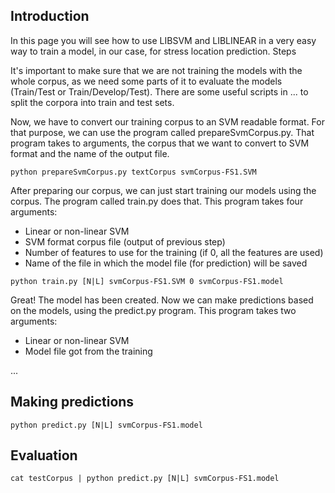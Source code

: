 ## Introduction

In this page you will see how to use LIBSVM and LIBLINEAR in a very easy way to train a model, in our case, for stress location prediction.
Steps

It's important to make sure that we are not training the models with the whole corpus, as we need some parts of it to evaluate the models (Train/Test or Train/Develop/Test). There are some useful scripts in ... to split the corpora into train and test sets.

Now, we have to convert our training corpus to an SVM readable format. For that purpose, we can use the program called prepareSvmCorpus.py. That program takes to arguments, the corpus that we want to convert to SVM format and the name of the output file.

`python prepareSvmCorpus.py textCorpus svmCorpus-FS1.SVM`

After preparing our corpus, we can just start training our models using the corpus. The program called train.py does that. This program takes four arguments:

- Linear or non-linear SVM
- SVM format corpus file (output of previous step)
- Number of features to use for the training (if 0, all the features are used)
- Name of the file in which the model file (for prediction) will be saved

`python train.py [N|L] svmCorpus-FS1.SVM 0 svmCorpus-FS1.model`

Great! The model has been created. Now we can make predictions based on the models, using the predict.py program. This program takes two arguments:

- Linear or non-linear SVM
- Model file got from the training

...

## Making predictions

`python predict.py [N|L] svmCorpus-FS1.model`

## Evaluation

`cat testCorpus | python predict.py [N|L] svmCorpus-FS1.model`
